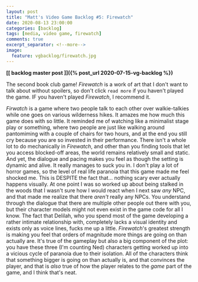 ```yaml
---
layout: post
title: "Matt's Video Game Backlog #5: Firewatch"
date: 2020-08-13 23:00:00
categories: [backlog]
tags: [media, video game, firewatch]
comments: true
excerpt_separator: <!--more-->
image:
  feature: vgbacklog/firewatch.jpg
---
```


**[[ backlog master post ]]({% post_url 2020-07-15-vg-backlog %})**

The second book club game! _Firewatch_ is a work of art that I don't want to talk about without spoilers, so don't click `read more` if you haven't played the game. IF you haven't played _Firewatch_, I recommend it.

<!--more-->

_Firwatch_ is a game where two people talk to each other over walkie-talkies while one goes on various wilderness hikes. It amazes me how much this game does with so little. It reminded me of watching like a minimalist stage play or something, where two people are just like walking around pantomiming with a couple of chairs for two hours, and at the end you still cry because you are so invested in their performance. There isn't a whole lot to do mechanically in _Firewatch_, and other than you finding tools that let you access blocked-off areas, the world remains relatively small and static. And yet, the dialogue and pacing makes you feel as though the setting is dynamic and alive. It really manages to suck you in. I don't play a lot of horror games, so the level of real life paranoia that this game made me feel shocked me. This is DESPITE the fact that... nothing scary ever actually happens visually. At one point I was so worked up about being stalked in the woods that I wasn't sure how I would react when I next saw _any_ NPC, and that made me realize that there _aren't_ really any NPCs. You understand through the dialogue that there are multiple other people out there with you, but their character models might not even exist in the game code for all I know. The fact that Delilah, who you spend most of the game developing a rather intimate relationship with, completely lacks a visual identity and exists only as voice lines, fucks me up a little. _Firewatch_'s greatest strength is making you feel that orders of magnitude more things are going on than actually are. It's true of the gameplay but also a big component of the plot: you have these three (I'm counting Ned) characters getting worked up into a vicious cycle of paranoia due to their isolation. All of the characters think that something bigger is going on than actually is, and that convinces the player, and that is _also_ true of how the player relates to the _game_ part of the game, and I think that's neat.
